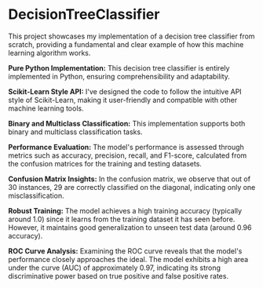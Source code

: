# DecisionTreeClassifier
This project showcases my implementation of a decision tree classifier from scratch, providing a fundamental and clear example of how this machine learning algorithm works.

**Pure Python Implementation:** This decision tree classifier is entirely implemented in Python, ensuring comprehensibility and adaptability.

**Scikit-Learn Style API:** I've designed the code to follow the intuitive API style of Scikit-Learn, making it user-friendly and compatible with other machine learning tools.

**Binary and Multiclass Classification:** This implementation supports both binary and multiclass classification tasks.

**Performance Evaluation:** The model's performance is assessed through metrics such as accuracy, precision, recall, and F1-score, calculated from the confusion matrices for the training and testing datasets.

**Confusion Matrix Insights:** In the confusion matrix, we observe that out of 30 instances, 29 are correctly classified on the diagonal, indicating only one misclassification.

**Robust Training:** The model achieves a high training accuracy (typically around 1.0) since it learns from the training dataset it has seen before. However, it maintains good generalization to unseen test data (around 0.96 accuracy).

**ROC Curve Analysis:** Examining the ROC curve reveals that the model's performance closely approaches the ideal. The model exhibits a high area under the curve (AUC) of approximately 0.97, indicating its strong discriminative power based on true positive and false positive rates.
